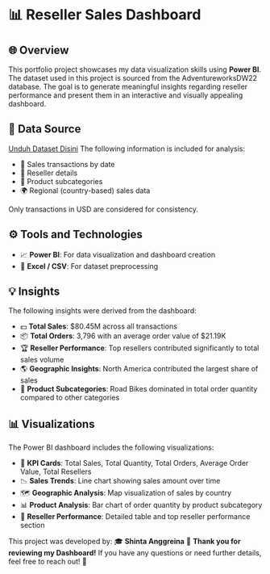 # 📊 Reseller Sales Dashboard

## 🌐 Overview
This portfolio project showcases my data visualization skills using **Power BI**.  
The dataset used in this project is sourced from the AdventureworksDW22 database.
The goal is to generate meaningful insights regarding reseller performance and present them in an interactive and visually appealing dashboard.  

## 📂 Data Source
[Unduh Dataset Disini](https://learn.microsoft.com/en-us/sql/samples/adventureworks-install-configure?view=sql-server-ver17&tabs=ssms)
The following information is included for analysis:
- 📅 Sales transactions by date
- 🏬 Reseller details
- 🛒 Product subcategories
- 🌍 Regional (country-based) sales data  

Only transactions in USD are considered for consistency.  

## ⚙️ Tools and Technologies
- 📈 **Power BI**: For data visualization and dashboard creation  
- 📑 **Excel / CSV**: For dataset preprocessing  

## 💡 Insights
The following insights were derived from the dashboard:  
- 💵 **Total Sales**: $80.45M across all transactions  
- 📦 **Total Orders**: 3,796 with an average order value of $21.19K  
- 🏆 **Reseller Performance**: Top resellers contributed significantly to total sales volume  
- 🌎 **Geographic Insights**: North America contributed the largest share of sales  
- 🚴 **Product Subcategories**: Road Bikes dominated in total order quantity compared to other categories  

## 📊 Visualizations
The Power BI dashboard includes the following visualizations:  
- 🧾 **KPI Cards**: Total Sales, Total Quantity, Total Orders, Average Order Value, Total Resellers  
- 📉 **Sales Trends**: Line chart showing sales amount over time  
- 🗺️ **Geographic Analysis**: Map visualization of sales by country  
- 📊 **Product Analysis**: Bar chart of order quantity by product subcategory  
- 👥 **Reseller Performance**: Detailed table and top reseller performance section  

This project was developed by:
🎓 **Shinta Anggreina**
📩 **Thank you for reviewing my Dashboard!** If you have any questions or need further details, feel free to reach out! 🚀
